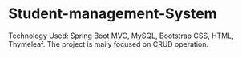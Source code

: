 # Student-management-System
Technology Used: Spring Boot MVC, MySQL, Bootstrap CSS, HTML, Thymeleaf.
The project is maily focused on CRUD operation.
